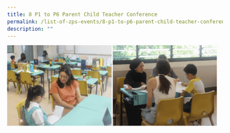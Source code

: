 ```yaml
---
title: 8 P1 to P6 Parent Child Teacher Conference
permalink: /list-of-zps-events/8-p1-to-p6-parent-child-teacher-conference/
description: ""
---
```

![](/images/2023%20Events%20and%20Celebrations/2023%20pctc.gif)